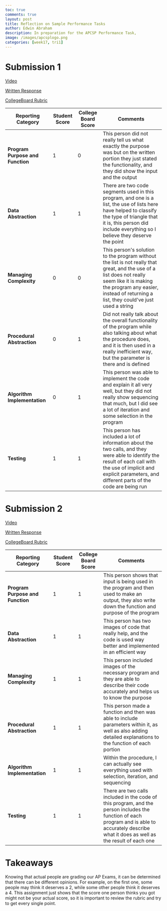 ```yaml
---
toc: true
comments: true
layout: post
title: Reflection on Sample Performance Tasks
author: Edwin Abraham
description: In preparation for the APCSP Performance Task, 
image: /images/apcsplogo.png
categories: [week17, tri1]
---
```


# Submission 1
[Video](https://secure-media.collegeboard.org/apc/ap-computer-science-principles-2022-create-performance-task-sample-f-video.mp4)

[Written Response](https://apcentral.collegeboard.org/media/pdf/ap-computer-science-principles-2022-create-performance-task-sample-f.pdf)

[CollegeBoard Rubric](https://drive.google.com/file/d/1heOeGcmxqTjG4Hqf0Vi1YFUZt_Trs_CE/view)


| Reporting Category | Student Score | College Board Score | Comments |
| ----------- | ----------- | ----------- | ----------- |
| **Program Purpose and Function** | 1 | 0 | This person did not really tell us what exactly the purpose was but on the written portion they just stated the functionality, and they did show the input and the output |
| **Data Abstraction** | 1 | 1 | There are two code segments used in this program, and one is a list, the use of lists here have helped to classify the type of triangle that it is, this person did include everything so I believe they deserve the point |
| **Managing Complexity** | 0 | 0 | This person's solution to the program without the list is not really that great, and the use of a list does not really seem like it is making the program any easier, instead of returning a list, they could've just used a string |
| **Procedural Abstraction** | 0 | 1 | Did not really talk about the overall functionality of the program while also talking about what the procedure does, and it is then used in a really inefficient way, but the parameter is there and is defined |
| **Algorithm Implementation** | 0 | 1 | This person was able to implement the code and explain it all very well, but they did not really show sequencing that much, but I did see a lot of iteration and some selection in the program |
| **Testing** | 1 | 1 | This person has included a lot of information about the two calls, and they were able to identify the result of each call with the use of implicit and explicit parameters, and different parts of the code are being run |

# Submission 2
[Video](https://www.youtube.com/watch?v=tEXoC-zYsrU)

[Written Response](https://apcentral.collegeboard.org/media/pdf/ap-computer-science-principles-2022-create-performance-task-sample-a.pdf)

[CollegeBoard Rubric](https://drive.google.com/file/d/1h1BDVPlYfXE5Lg1AZ8VdWJf6erT3hQ4e/view)

| Reporting Category | Student Score | College Board Score | Comments |
| ----------- | ----------- | ----------- | ----------- |
| **Program Purpose and Function** | 1 | 1 | This person shows that input is being used in the program and then used to make an output, they also write down the function and purpose of the program |
| **Data Abstraction** | 1 | 1 | This person has two images of code that really help, and the code is used way better and implemented in an efficient way |
| **Managing Complexity** | 1 | 1 | This person included images of the necessary program and they are able to describe their code accurately and helps us to know the purpose |
| **Procedural Abstraction** | 1 | 1 | This person made a function and then was able to include parameters within it, as well as also adding detailed explanations to the function of each portion |
| **Algorithm Implementation** | 1 | 1 | Within the procedure, I can actually see everything used with selection, iteration, and sequencing |
| **Testing** | 1 | 1 | There are two calls included in the code of this program, and the person includes the function of each program and is able to accurately describe what it does as well as the result of each one |

# Takeaways
Knowing that actual people are grading our AP Exams, it can be determined that there can be different opinions. For example, on the first one, some people may think it deserves a 2, while some other people think it deserves a 4. This assignment just shows that the score one person thinks you got might not be your actual score, so it is important to review the rubric and try to get every single point.